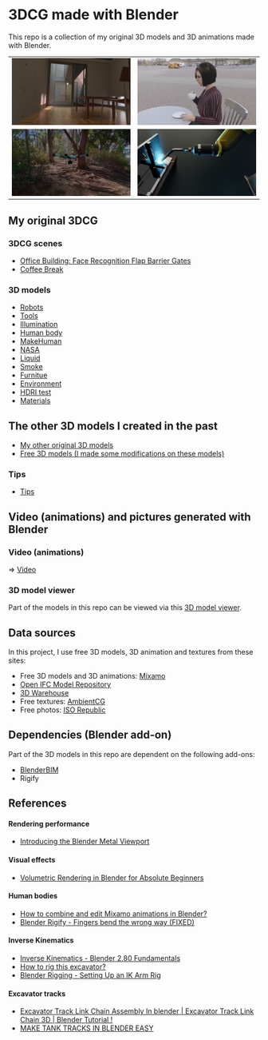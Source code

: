 # 3DCG made with Blender

This repo is a collection of my original 3D models and 3D animations made with Blender.

<table>
  <tr>
    <td>
      <img src="./doc/AzumaHouse.jpg" width=500>
    </td>
    <td>
      <img src="./doc/makehuman_woman.png" width=500>
    </td>
  </tr>  
    <tr>
    <td>
      <img src="./doc/drone.png" width=500>
    </td>
    <td>
      <img src="./doc/robot_welding.png" width=500>
    </td>
  </tr>
</table>
    
## My original 3DCG

### 3DCG scenes

- [Office Building: Face Recognition Flap Barrier Gates](./scenes/OfficeBuilding)
- [Coffee Break](./scenes)

### 3D models

- [Robots](./robots)
- [Tools](./tools)
- [Illumination](./illumination)
- [Human body](./human_body)
- [MakeHuman](./makehuman)
- [NASA](./NASA)
- [Liquid](./liquid)
- [Smoke](./smoke)
- [Furnitue](./furniture)
- [Environment](./environment)
- [HDRI test](./hdri)
- [Materials](./materials)

## The other 3D models I created in the past

- [My other original 3D models](./my_original)
- [Free 3D models (I made some modifications on these models)](./modified)

### Tips

- [Tips](./tips)

## Video (animations) and pictures generated with Blender

### Video (animations)

=> [Video](./doc/VIDEO.md)

### 3D model viewer

Part of the models in this repo can be viewed via this [3D model viewer](https://araobp.github.io/blender-3d/gltf/viewer.html).

## Data sources

In this project, I use free 3D models, 3D animation and textures from these sites:

- Free 3D models and 3D animations: [Mixamo](https://www.mixamo.com/)
- [Open IFC Model Repository](http://openifcmodel.cs.auckland.ac.nz/)
- [3D Warehouse](https://3dwarehouse.sketchup.com/)
- Free textures: [AmbientCG](https://ambientcg.com/)
- Free photos: [ISO Republic](https://isorepublic.com/)

## Dependencies (Blender add-on)

Part of the 3D models in this repo are dependent on the following add-ons:

- [BlenderBIM](https://blenderbim.org/)
- Rigify

## References

#### Rendering performance

- [Introducing the Blender Metal Viewport](https://code.blender.org/2023/01/introducing-the-blender-metal-viewport/?utm_source=www-homepage)

#### Visual effects

- [Volumetric Rendering in Blender for Absolute Beginners](https://www.youtube.com/watch?v=xP5MuZOjfew)

#### Human bodies

- [How to combine and edit Mixamo animations in Blender?](https://youtu.be/fLfjHzJy2A0)
- [Blender Rigify - Fingers bend the wrong way (FIXED)](https://youtu.be/Lw32kq4Q7Ag)

#### Inverse Kinematics

- [Inverse Kinematics - Blender 2.80 Fundamentals](https://youtu.be/S-2v_CKmVE8)
- [How to rig this excavator?](https://blender.stackexchange.com/questions/247317/how-to-rig-this-excavator)
- [Blender Rigging - Setting Up an IK Arm Rig](https://youtu.be/vZaNZhAoMts)

#### Excavator tracks

- [Excavator Track Link Chain Assembly In blender | Excavator Track Link Chain 3D | Blender Tutorial !](https://youtu.be/1sUpFJrLLXA)
- [MAKE TANK TRACKS IN BLENDER EASY](https://youtu.be/FqfIfEx5Eb8)
